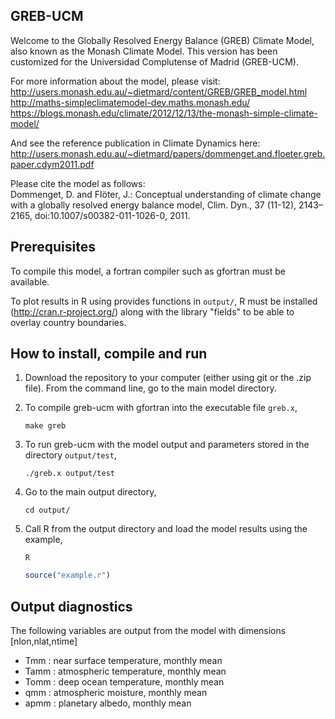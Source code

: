 
## GREB-UCM

Welcome to the Globally Resolved Energy Balance (GREB) Climate Model,
also known as the Monash Climate Model. This version has been
customized for the Universidad Complutense of Madrid (GREB-UCM).

For more information about the model, please visit:   
http://users.monash.edu.au/~dietmard/content/GREB/GREB_model.html   
http://maths-simpleclimatemodel-dev.maths.monash.edu/   
https://blogs.monash.edu/climate/2012/12/13/the-monash-simple-climate-model/

And see the reference publication in Climate Dynamics here:   
http://users.monash.edu.au/~dietmard/papers/dommenget.and.floeter.greb.paper.cdym2011.pdf

Please cite the model as follows:   
Dommenget, D. and Flöter, J.: Conceptual understanding of climate change with a globally resolved energy balance model, Clim. Dyn., 37 (11-12), 2143–2165, doi:10.1007/s00382-011-1026-0, 2011.

## Prerequisites

To compile this model, a fortran compiler such as gfortran must be available.

To plot results in R using provides functions in `output/`, 
R must be installed (http://cran.r-project.org/) along with the library "fields"
to be able to overlay country boundaries. 

## How to install, compile and run

1. Download the repository to your computer (either using git or the .zip file).
From the command line, go to the main model directory.

2. To compile greb-ucm with gfortran into the executable file `greb.x`, 
    ```
    make greb 
    ```

3. To run greb-ucm with the model output and parameters stored in the directory `output/test`,
    ```
    ./greb.x output/test 
    ```

4. Go to the main output directory,
    ```
    cd output/
    ```

5. Call R from the output directory and load the model results using the example,
    ```
    R
    ```
    ```R
    source("example.r")
    ```

## Output diagnostics 

The following variables are output from the model with dimensions [nlon,nlat,ntime]
- Tmm  : near surface temperature, monthly mean
- Tamm : atmospheric temperature,  monthly mean
- Tomm : deep ocean temperature, monthly mean 
- qmm  : atmospheric moisture, monthly mean 
- apmm : planetary albedo, monthly mean 
